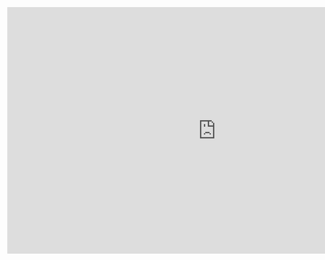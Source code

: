 <iframe src="https://docs.google.com/presentation/d/e/2PACX-1vQmVCPpaH2VabrbuAG1UDBXiXP9l7sEzmDOK9Vc_4zmsa-ibi4tnwn2LY9FkW6gmd1tDI-yAtpUsR84/embed?start=false&loop=false&delayms=3000" frameborder="0" width="960" height="569" allowfullscreen="true" mozallowfullscreen="true" webkitallowfullscreen="true"></iframe>
